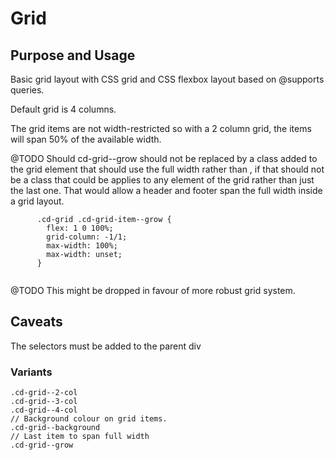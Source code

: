 # Grid

## Purpose and Usage
Basic grid layout with CSS grid and CSS flexbox layout based on @supports queries.

Default grid is 4 columns.

The grid items are not width-restricted so with a 2 column grid, the items will span 50% of the available width.

@TODO Should cd-grid--grow should not be replaced by a class added to the grid element that should use the full width 
rather than , if that should not be a class that could be applies to any element of the grid rather than just the last
one. That would allow a header and footer span the full width inside a grid layout.
```
      .cd-grid .cd-grid-item--grow {
        flex: 1 0 100%;
        grid-column: -1/1;
        max-width: 100%;
        max-width: unset;
      }
      
```

@TODO This might be dropped in favour of more robust grid system.

## Caveats
The selectors must be added to the parent div

### Variants

```
.cd-grid--2-col
.cd-grid--3-col
.cd-grid--4-col
// Background colour on grid items.
.cd-grid--background
// Last item to span full width
.cd-grid--grow
```
